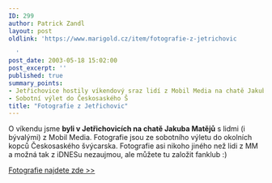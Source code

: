 ```yaml
---
ID: 299
author: Patrick Zandl
layout: post
oldlink: 'https://www.marigold.cz/item/fotografie-z-jetrichovic

  '
post_date: 2003-05-18 15:02:00
post_excerpt: ''
published: true
summary_points:
- Jetřichovice hostily víkendový sraz lidí z Mobil Media na chatě Jakuba Matějů.
- Sobotní výlet do Českosaského Š
title: "Fotografie z Jetřichovic"
---
```


<p>
O víkendu jsme <STRONG>byli v Jetřichovicích na chatě Jakuba Matějů</STRONG> s lidmi (i bývalými) z Mobil Media. Fotografie jsou ze sobotního výletu do okolních kopců Českosaského švýcarska. Fotografie asi nikoho jiného než lidi z MM a možná tak z iDNESu nezaujmou, ale můžete tu založit fanklub :)</p>
<A href="http://tangero.me.cz/jetrichovice/">
<p>
Fotografie najdete zde &gt;&gt;</p>

<p>
</A>&#160;</p>